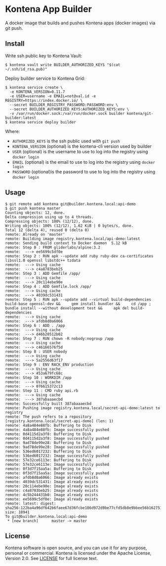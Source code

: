 # Kontena App Builder

A docker image that builds and pushes Kontena apps (docker images) via git push.

## Install

Write ssh public key to Kontena Vault:

```
$ kontena vault write BUILDER_AUTHORIZED_KEYS "$(cat ~/.ssh/id_rsa.pub)"
```

Deploy builder service to Kontena Grid:

```
$ kontena service create \
  -e KONTENA_VERSION=0.11.7
  -e USER=username -e EMAIL=not@val.id -e REGISTRY=https://index.docker.io/ \
  --secret BUILDER_REGISTRY_PASSWORD:PASSWORD:env \
  --secret BUILDER_AUTHORIZED_KEYS:AUTHORIZED_KEYS:env \
  -v /var/run/docker.sock:/var/run/docker.sock builder kontena/git-builder:latest
$ kontena service deploy builder
```

Where:

- `AUTHORIZED_KEYS` is the ssh public used with `git push`
- `KONTENA_VERSION` (optional) is the kontena-cli version used by builder
- `USER` (optional) is the username to use to log into the registry using `docker login`
- `EMAIL` (optional) is the email to use to log into the registry using `docker login`
- `PASSWORD` (optional)is the password to use to log into the registry using `docker login`

## Usage

```
$ git remote add kontena git@builder.kontena.local:api-demo
$ git push kontena master
Counting objects: 12, done.
Delta compression using up to 4 threads.
Compressing objects: 100% (12/12), done.
Writing objects: 100% (12/12), 1.62 KiB | 0 bytes/s, done.
Total 12 (delta 4), reused 0 (delta 0)
remote: Already on 'master'
remote: Building image registry.kontena.local/api-demo:latest
remote: Sending build context to Docker daemon  5.12 kB
remote: Step 0 : FROM gliderlabs/alpine:3.2
remote:  ---> ee5699c5df0e
remote: Step 2 : RUN apk --update add ruby ruby-dev ca-certificates     libssl1.0 openssl libstdc++ tzdata
remote:  ---> Using cache
remote:  ---> c4a8783beb25
remote: Step 3 : ADD Gemfile /app/
remote:  ---> Using cache
remote:  ---> 20c114ebe90e
remote: Step 4 : ADD Gemfile.lock /app/
remote:  ---> Using cache
remote:  ---> 4039dc531431
remote: Step 5 : RUN apk --update add --virtual build-dependencies build-base openssl-dev &&     gem install bundler &&     cd /app ; bundle install --without development test &&     apk del build-dependencies
remote:  ---> Using cache
remote:  ---> afdb8d0a6066
remote: Step 6 : ADD . /app
remote:  ---> Using cache
remote:  ---> d46b20512b02
remote: Step 7 : RUN chown -R nobody:nogroup /app
remote:  ---> Using cache
remote:  ---> c46166576f5d
remote: Step 8 : USER nobody
remote:  ---> Using cache
remote:  ---> 5a2556d63f17
remote: Step 9 : ENV RACK_ENV production
remote:  ---> Using cache
remote:  ---> 453a679fc68c
remote: Step 10 : WORKDIR /app
remote:  ---> Using cache
remote:  ---> 076615372c13
remote: Step 11 : CMD ruby api.rb
remote:  ---> Using cache
remote:  ---> 387abaaaecbd
remote: Successfully built 387abaaaecbd
remote: Pushing image registry.kontena.local/secret-api-demo:latest to registry
remote: The push refers to a repository [registry.kontena.local/secret-api-demo] (len: 1)
remote: 4a8a484e88fb: Buffering to Disk
remote: 4a8a484e88fb: Image successfully pushed
remote: 0d4115d2a3f8: Buffering to Disk
remote: 0d4115d2a3f8: Image successfully pushed
remote: 9ad78de99e28: Buffering to Disk
remote: 9ad78de99e28: Image successfully pushed
remote: 536ed6017232: Buffering to Disk
remote: 536ed6017232: Image successfully pushed
remote: 57e32ce6113e: Buffering to Disk
remote: 57e32ce6113e: Image successfully pushed
remote: 0f3d7f15aa5a: Buffering to Disk
remote: 0f3d7f15aa5a: Image successfully pushed
remote: afdb8d0a6066: Image already exists
remote: 4039dc531431: Image already exists
remote: 20c114ebe90e: Image already exists
remote: c4a8783beb25: Image already exists
remote: 4c5b244431b0: Image already exists
remote: ee5699c5df0e: Image already exists
remote: latest: digest: sha256:122ba4a96df642b6faee67d36fcbe186d972d9be77cfd5db8e9bbee56b162751 size: 18941
To git@builder.kontena.local:api-demo
 * [new branch]      master -> master

```

## License

Kontena software is open source, and you can use it for any purpose, personal or commercial. Kontena is licensed under the Apache License, Version 2.0. See [LICENSE](LICENSE) for full license text.
